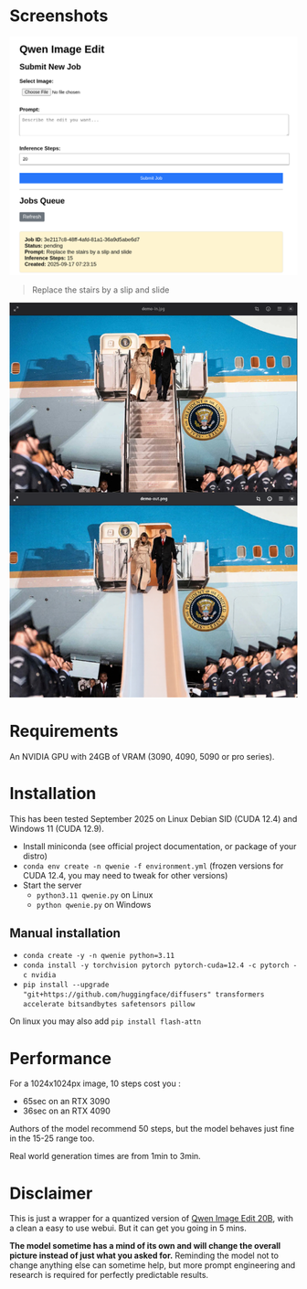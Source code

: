 # Screenshots

![Screenshot](./doc/screenshot.png)

> Replace the stairs by a slip and slide

![Demo](doc/demo.png)

# Requirements

An NVIDIA GPU with 24GB of VRAM (3090, 4090, 5090 or pro series). 

# Installation

This has been tested September 2025 on Linux Debian SID (CUDA 12.4) and Windows 11 (CUDA 12.9).

- Install miniconda (see official project documentation, or package of your distro)
- `conda env create -n qwenie -f environment.yml` (frozen versions for CUDA 12.4, you may need to tweak for other versions)
- Start the server
	- `python3.11 qwenie.py` on Linux 
	- `python qwenie.py` on Windows

## Manual installation

- `conda create -y -n qwenie python=3.11`
- `conda install -y torchvision pytorch pytorch-cuda=12.4 -c pytorch -c nvidia`
- `pip install --upgrade "git+https://github.com/huggingface/diffusers" transformers accelerate bitsandbytes safetensors pillow`

On linux you may also add `pip install flash-attn`

# Performance 

For a 1024x1024px image, 10 steps cost you : 
- 65sec on an RTX 3090
- 36sec on an RTX 4090

Authors of the model recommend 50 steps, but the model behaves just fine in the 15-25 range too.

Real world generation times are from 1min to 3min.

# Disclaimer

This is just a wrapper for a quantized version of [Qwen Image Edit 20B](https://qwenlm.github.io/blog/qwen-image-edit/), with a clean a easy to use webui. But it can get you going in 5 mins.

**The model sometime has a mind of its own and will change the overall picture instead of just what you asked for.** 
Reminding the model not to change anything else can sometime help, but more prompt engineering and research is required for perfectly predictable results.